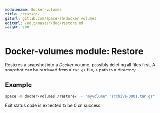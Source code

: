 ```yaml
---
modulename: Docker-volumes
title: /restore/
giturl: gitlab.com/space-sh/docker-volumes
editurl: /edit/master/doc/restore.md
weight: 200
---
```

# Docker-volumes module: Restore

Restores a snapshot into a _Docker_ volume, possibly deleting all files first.
A snapshot can be retrieved from a `tar.gz` file, a path to a directory.

## Example

```sh
space -m docker-volumes /restore/ -- "myvolume" "archive-0001.tar.gz"
```

Exit status code is expected to be 0 on success.

